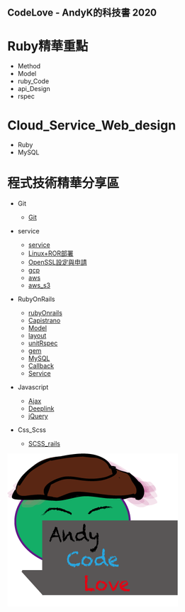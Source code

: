 ## CodeLove - AndyK的科技書 2020 

# Ruby精華重點
* Method
* Model
* ruby_Code
* api_Design
* rspec

# Cloud_Service_Web_design
* Ruby
* MySQL 

# 程式技術精華分享區
* Git  
    * [Git](git/index.md)

* service 
    * [service](service/index.md)  
    * [Linux+ROR部署](service/nginx_rails.md) 
    * [OpenSSL設定與申請](service/openssl.md)     
    * [gcp](service/gcp/sql.md)     
    * [aws](service/aws.md)    
    * [aws_s3](service/aws/s3.md)     

* RubyOnRails      
    * [rubyOnrails](rubyOnrails/index.md)
    * [Capistrano](rubyOnrails/capistrano_ruby_auth.md)
    * [Model](rubyOnrails/model.rb)
    * [layout](rubyOnrails/layout.scss) 
    * [unitRspec](rubyOnrails/unitRspec/index.md)  
    * [gem](rubyOnrails/shipping/braintree.md)   
    * [MySQL](rubyOnrails/db.rb)   
    * [Callback](rubyOnrails/callback.md) 
    * [Service](rubyOnrails/service/api.rb)

* Javascript 
    * [Ajax](javascript/ajax.js) 
    * [Deeplink](javascript/deeplink.js)   
    * [jQuery](javascript/jquery_note.js)

* Css_Scss
    * [SCSS_rails](css/Scss_rails/demo.scss)

![image](code_love.png) 